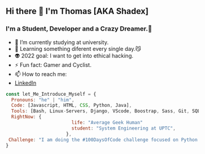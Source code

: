  ## Hi there 👋 I'm Thomas [AKA Shadex]

### I'm a Student, Developer and a Crazy Dreamer.👻
- 🌱 I’m currently studying at university.
- 🧠 Learning something diferent every single day.😼
- 👽 2022 goal: I want to get into ethical hacking.
- ⚡ Fun fact: Gamer and Cyclist. 
- 📫 How to reach me:
   <a href="https://www.linkedin.com/in/thomassorza/"><li>LinkedIn</li></a>
```javascript
const let_Me_Introduce_Myself = {
  Pronouns: "he" | "him",
  Code: [Javascript, HTML, CSS, Python, Java],
  Tools: [Bash, Linux-Servers, Django, VScode, Boostrap, Sass, Git, SQL],
  RightNow: {
                        life: "Average Geek Human"
                        student: "System Engineering at UPTC",
                      },
 Challenge: "I am doing the #100DaysOfCode challenge focused on Python and Geting in pentesting"
}
```
